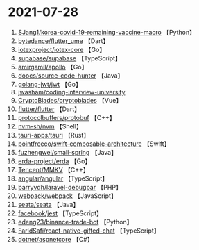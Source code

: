 # 2021-07-28

1. [SJang1/korea-covid-19-remaining-vaccine-macro](https://github.com/SJang1/korea-covid-19-remaining-vaccine-macro) 【Python】
2. [bytedance/flutter_ume](https://github.com/bytedance/flutter_ume) 【Dart】
3. [iotexproject/iotex-core](https://github.com/iotexproject/iotex-core) 【Go】
4. [supabase/supabase](https://github.com/supabase/supabase) 【TypeScript】
5. [amirgamil/apollo](https://github.com/amirgamil/apollo) 【Go】
6. [doocs/source-code-hunter](https://github.com/doocs/source-code-hunter) 【Java】
7. [golang-jwt/jwt](https://github.com/golang-jwt/jwt) 【Go】
8. [jwasham/coding-interview-university](https://github.com/jwasham/coding-interview-university) 
9. [CryptoBlades/cryptoblades](https://github.com/CryptoBlades/cryptoblades) 【Vue】
10. [flutter/flutter](https://github.com/flutter/flutter) 【Dart】
11. [protocolbuffers/protobuf](https://github.com/protocolbuffers/protobuf) 【C++】
12. [nvm-sh/nvm](https://github.com/nvm-sh/nvm) 【Shell】
13. [tauri-apps/tauri](https://github.com/tauri-apps/tauri) 【Rust】
14. [pointfreeco/swift-composable-architecture](https://github.com/pointfreeco/swift-composable-architecture) 【Swift】
15. [fuzhengwei/small-spring](https://github.com/fuzhengwei/small-spring) 【Java】
16. [erda-project/erda](https://github.com/erda-project/erda) 【Go】
17. [Tencent/MMKV](https://github.com/Tencent/MMKV) 【C++】
18. [angular/angular](https://github.com/angular/angular) 【TypeScript】
19. [barryvdh/laravel-debugbar](https://github.com/barryvdh/laravel-debugbar) 【PHP】
20. [webpack/webpack](https://github.com/webpack/webpack) 【JavaScript】
21. [seata/seata](https://github.com/seata/seata) 【Java】
22. [facebook/jest](https://github.com/facebook/jest) 【TypeScript】
23. [edeng23/binance-trade-bot](https://github.com/edeng23/binance-trade-bot) 【Python】
24. [FaridSafi/react-native-gifted-chat](https://github.com/FaridSafi/react-native-gifted-chat) 【TypeScript】
25. [dotnet/aspnetcore](https://github.com/dotnet/aspnetcore) 【C#】

